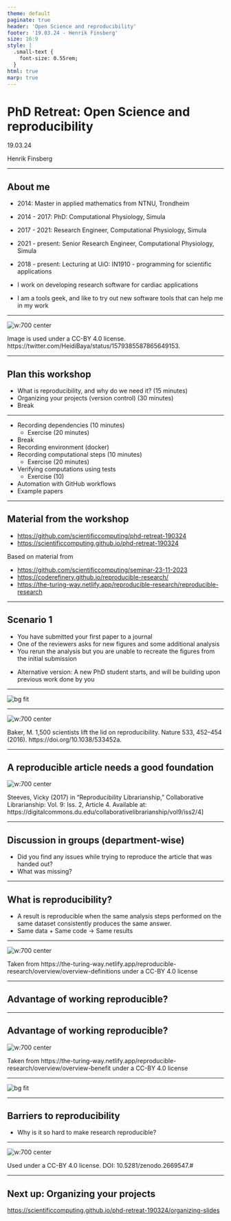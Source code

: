 ```yaml
---
theme: default
paginate: true
header: 'Open Science and reproducibility'
footer: '19.03.24 - Henrik Finsberg'
size: 16:9
style: |
  .small-text {
    font-size: 0.55rem;
  }
html: true
marp: true
---
```


# PhD Retreat: Open Science and reproducibility

19.03.24


Henrik Finsberg

---

## About me

- 2014: Master in applied mathematics from NTNU, Trondheim
- 2014 - 2017: PhD: Computational Physiology, Simula
- 2017 - 2021: Research Engineer, Computational Physiology, Simula
- 2021 - present: Senior Research Engineer, Computational Physiology, Simula
- 2018 - present: Lecturing at UiO: IN1910 - programming for scientific applications

- I work on developing research software for cardiac applications
- I am a tools geek, and like to try out new software tools that can help me in my work

---

<!--
Here are the general steps needed fro reproducible research
-->

![w:700 center](figures/repro_steps.jpeg)
<p class="small-text">Image is used under a CC-BY 4.0 license. https://twitter.com/HeidiBaya/status/1579385587865649153.</p>

---


## Plan this workshop

- What is reproducibility, and why do we need it?  (15 minutes)
- Organizing your projects (version control) (30 minutes)
- Break

---
- Recording dependencies (10 minutes)
  - Exercise (20 minutes)
- Break
- Recording environment (docker)
- Recording computational steps (10 minutes)
  - Exercise (20 minutes)
- Verifying computations using tests
  - Exercise (10)
- Automation with GitHub workflows
- Example papers


---

## Material from the workshop

- https://github.com/scientificcomputing/phd-retreat-190324
- https://scientificcomputing.github.io/phd-retreat-190324

Based on material from
- https://github.com/scientificcomputing/seminar-23-11-2023
- https://coderefinery.github.io/reproducible-research/
- https://the-turing-way.netlify.app/reproducible-research/reproducible-research

---

## Scenario 1

- You have submitted your first paper to a journal
- One of the reviewers asks for new figures and some additional analysis
- You rerun the analysis but you are unable to recreate the figures from the initial submission

* Alternative version: A new PhD student starts, and will be building upon previous work done by you

---

![bg fit](figures/research_comic_phd.gif)


---

![w:700 center](figures/reproducibility_nature.jpg)
<p class="small-text">Baker, M. 1,500 scientists lift the lid on reproducibility. Nature 533, 452–454 (2016). https://doi.org/10.1038/533452a.</p>

---

## A reproducible article needs a good foundation


![w:700 center](figures/repro-pyramid.png)
<p class="small-text">Steeves, Vicky (2017) in “Reproducibility Librarianship,” Collaborative Librarianship: Vol. 9: Iss. 2, Article 4. Available at: https://digitalcommons.du.edu/collaborativelibrarianship/vol9/iss2/4]</p>


---

## Discussion in groups (department-wise)

- Did you find any issues while trying to reproduce the article that was handed out?
- What was missing?


---

## What is reproducibility?

<!--
Start by asking the students what they think
-->

* A result is reproducible when the same analysis steps performed on the same dataset consistently produces the same answer.
* Same data + Same code -> Same results


---

<!--
Reproducible: same analysis steps performed on the same dataset consistently produces the same answer.

Replicable: same analysis performed on different datasets produces qualitatively similar answers.

Robust: A result is robust when the same dataset is subjected to different analysis workflows to answer the same research question (example: benchmarks)

Generalizable: Result is not dependent on a particular dataset nor a particular version of the analysis pipeline
-->

![w:700 center](figures/reproducible-matrix.jpg)

<p class="small-text">Taken from https://the-turing-way.netlify.app/reproducible-research/overview/overview-definitions under a CC-BY 4.0 license</p>


---

## Advantage of working reproducible?

<!--
Ask the students
-->

---

## Advantage of working reproducible?

<!--
1. Easy to see the history of the project, what happened in what order (provenance)
2. Easier to collaborate with others, and for others to build upon your work
3. Results can be validated easily, and we can trust the results.
4. You and your collaborators spend less time figuring how to generate results
5. You will get more citations, because it is easier to build upon your work
6. Ensures continuity in research, because it is easier to build upon your work
-->

![w:700 center](figures/reasons-reproducibility.png)

<p class="small-text">Taken from https://the-turing-way.netlify.app/reproducible-research/overview/overview-benefit under a CC-BY 4.0 license</p>


---

![bg fit](figures/help-you-of-the-future.png)

---

## Barriers to reproducibility

<!--
Ask the students
-->

* Why is it so hard to make research reproducible?


---


![w:700 center](figures/barriers-reproducibility.png)

<p class="small-text"> Used under a CC-BY 4.0 license. DOI: 10.5281/zenodo.2669547.#</p>


---

## Next up: Organizing your projects

https://scientificcomputing.github.io/phd-retreat-190324/organizing-slides
